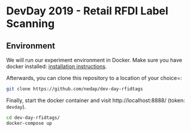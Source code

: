 # DevDay 2019 - Retail RFDI Label Scanning

## Environment

We will run our experiment environment in Docker. Make sure you have docker installed: [installation instructions](https://docs.docker.com/v17.09/engine/installation/#supported-platforms).

Afterwards, you can clone this repository to a location of your choice=:

```sh
git clone https://github.com/nedap/dev-day-rfidtags
```

Finally, start the docker container and visit http://localhost:8888/ (token: `devday`).

```sh
cd dev-day-rfidtags/
docker-compose up
```
